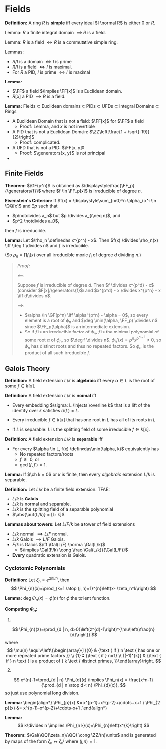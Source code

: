 # Fields

**Definition:**
A ring $R$ is **simple** iff every ideal $I \normal R$ is either $0$ or $R$.

Lemma:
$R$ a finite integral domain $\implies R$ is a field.

Lemma:
$R$ is a field $\iff R$ is a commutative simple ring.

Lemmas:

- $R/I$ is a domain $\iff I$ is prime
- $R/I$ is a field $\iff I$ is maximal.
- For $R$ a PID, $I$ is prime $\iff I$ is maximal

**Lemma:** 

- $\FF$ a field $\implies \FF[x]$ is a Euclidean domain.
- $R[x]$ a PID $\implies R$ is a field.

**Lemma:**
Fields $\subset$ Euclidean domains  $\subset$  PIDs $\subset$ UFDs $\subset$ Integral Domains  $\subset$ Rings

- A Euclidean Domain that is not a field: $\FF[x]$ for $\FF$ a field
  - Proof: Lemma, and $x$ is not invertible
- A PID that is not a Euclidean Domain: $\ZZ\left[\frac{1 + \sqrt{-19}}{2}\right]$
  - Proof: complicated.
- A UFD that is not a PID: $\FF[x, y]$
  - Proof: $\generators{x, y}$ is not principal
-  


## Finite Fields

**Theorem:**
$\GF(p^n)$ is obtained as $\displaystyle\frac{\FF_p}{\generators{f}}$ where $f \in \FF_p[x]$ is irreducible of degree $n$.

**Eisenstein's Criterion:**
If $f(x) = \displaystyle\sum_{i=0}^n \alpha_i x^i \in \QQ[x]$ and $\exists p$ such that

- $p\notdivides a_n$ but $p \divides a_{i\neq n}$, and
- $p^2 \notdivides a_0$,

then $f$ is irreducible.

**Lemma:**
Let $\rho_n \definedas x^{p^n} - x$.
Then $f(x) \divides \rho_n(x) \iff \deg f \divides n$ and $f$ is irreducible.

(So $\rho_n = \prod f_i(x)$ over all irreducible monic $f_i$ of degree $d$ dividing $n$.)

> *Proof:*
>
> $\impliedby$:
>
> Suppose $f$ is irreducible of degree $d$.
> Then $f \divides x^{p^d} - x$ (consider $F[x]/\generators{f}$) and $x^{p^d} - x \divides x^{p^n} - x \iff d\divides n$.
>
> $\implies$:
>
> - $\alpha \in \GF(p^n) \iff \alpha^{p^n} - \alpha = 0$, so every element is a root of $\phi_n$ and $\deg \min(\alpha, \FF_p) \divides n$ since $\FF_p(\alpha)$ is an intermediate extension.
> - So if $f$ is an irreducible factor of $\phi_n$, $f$ is the minimal polynomial of some root $\alpha$ of $\phi_n$, so $\deg f \divides n$.
> $\phi_n'(x) = p^nx^{p^{n-1}} \neq 0$, so $\phi_n$ has distinct roots and thus no repeated factors. So $\phi_n$ is the product of all such irreducible $f$.

## Galois Theory

**Definition:**
A field extension $L/k$ is **algebraic** iff every $\alpha \in L$ is the root of some $f\in k[x]$.

**Definition:**
A field extension $L/k$ is **normal** iff

- Every embedding $\sigma: L \injects \overline k$ that is a lift of the identity over $k$ satisfies $\sigma(L) = L$.

- Every irreducible $f\in k[x]$ that has one root in $L$ has all of its roots in $L$

- If $L$ is separable: $L$ is the splitting field of some irreducible $f\in k[x]$.

**Definition:**
A field extension $L/k$ is **separable** iff

- For every $\alpha \in L, f(x) \definedas\min(\alpha, k)$ equivalently has
  - No repeated factors/roots
  - $f' \not\equiv 0$, or
  - $\gcd(f, f') = 1$.

**Lemma:**
If $\ch k = 0$ or $k$ is finite, then every *algebraic* extension $L/k$ is separable.

**Definition:**
Let $L/k$ be a finite field extension.
TFAE:

- $L/k$ is **Galois**
- $L/k$ is normal and separable.
- $L/k$ is the splitting field of a separable polynomial
- $\abs{\aut(L/k)} = [L: k]$

**Lemmas about towers:**
Let $L/F/k$ be a tower of field extensions

- $L/k$ normal $\implies L/F$ normal.
- $L/k$ Galois $\implies L/F$ Galois.
- $F/k$ is Galois $\iff \Gal(L/F) \normal \Gal(L/k)$
  - $\implies \Gal(F/k) \cong \frac{\Gal(L/k)}{\Gal(L/F)}$
- **Every** quadratic extension is Galois.

### Cyclotomic Polynomials

**Definition:**
Let $\zeta_n = e^{2\pi i/n}$, then
$$
\Phi_{n}(x)=\prod_{k=1 \atop (j, n)=1}^{n}\left(x- \zeta_n^k\right)
$$

**Lemma:**
$\deg \Phi_n(x) = \phi(n)$ for $\phi$ the totient function.


**Computing $\Phi_n$:**

1.
$$
\Phi_{n}(z)=\prod_{d | n, d>0}\left(z^{d}-1\right)^{\mu\left(\frac{n}{d}\right)}
$$
where
$$
\mu(n) \equiv\left\{\begin{array}{ll}{0} & {\text { if } n \text { has one or more repeated prime factors }} \\ {1} & {\text { if } n=1} \\ {(-1)^{k}} & {\text { if } n \text { is a product of } k \text { distinct primes, }}\end{array}\right.
$$

2.
$$
x^{n}-1=\prod_{d | n} \Phi_{d}(x) \implies \Phi_n(x) = \frac{x^n-1}{\prod_{d | n \atop d < n} \Phi_{d}(x)},
$$
so just use polynomial long division.


**Lemma:**
\begin{align*}
\Phi_{p}(x)   &=  x^{p-1}+x^{p-2}+\cdots+x+1 \\
\Phi_{2 p}(x) &=  x^{p-1}-x^{p-2}+\cdots-x+1
.\end{align*}

**Lemma:**
$$
k\divides n \implies \Phi_{n k}(x)=\Phi_{n}\left(x^{k}\right)
$$

**Theorem:**
$\Gal(\QQ(\zeta_n)/\QQ) \cong \ZZ/(n)\units$ and is generated by maps of the form $\zeta_n \mapsto \zeta_n^j$ where $(j, n) = 1$.